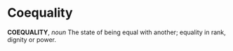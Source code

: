 # Coequality

**COEQUALITY**, _noun_ The state of being equal with another; equality in rank, dignity or power.